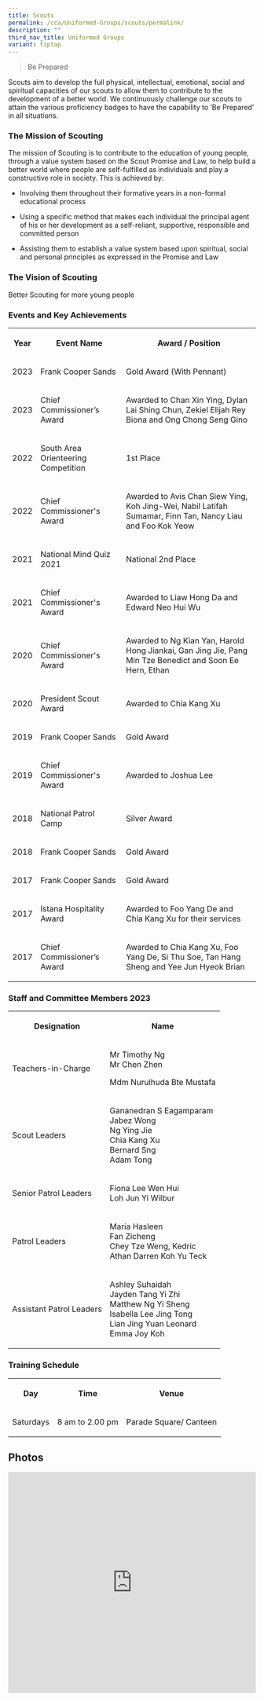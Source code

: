 ```yaml
---
title: Scouts
permalink: /cca/Uniformed-Groups/scouts/permalink/
description: ""
third_nav_title: Uniformed Groups
variant: tiptap
---
```

<blockquote>
<p>Be Prepared</p>
</blockquote>
<p>Scouts aim to develop the full physical, intellectual, emotional, social
and spiritual capacities of our scouts to allow them to contribute to the
development of a better world. We continuously challenge our scouts to
attain the various proficiency badges to have the capability to ‘Be Prepared’
in all situations.</p>
<h3>The Mission of Scouting</h3>
<p>The mission of Scouting is to contribute to the education of young people,
through a value system based on the Scout Promise and Law, to help build
a better world where people are self-fulfilled as individuals and play
a constructive role in society. This is achieved by:</p>
<ul data-tight="true" class="tight">
<li>
<p>Involving them throughout their formative years in a non-formal educational
process</p>
</li>
<li>
<p>Using a specific method that makes each individual the principal agent
of his or her development as a self-reliant, supportive, responsible and
committed person</p>
</li>
<li>
<p>Assisting them to establish a value system based upon spiritual, social
and personal principles as expressed in the Promise and Law</p>
</li>
</ul>
<h3>The Vision of Scouting</h3>
<p>Better Scouting for more young people</p>
<h3>Events and Key Achievements</h3>
<table style="minWidth: 75px">
<colgroup>
<col>
<col>
<col>
</colgroup>
<tbody>
<tr>
<th rowspan="1" colspan="1">
<p>Year</p>
</th>
<th rowspan="1" colspan="1">
<p>Event Name</p>
</th>
<th rowspan="1" colspan="1">
<p>Award / Position</p>
</th>
</tr>
<tr>
<td rowspan="1" colspan="1">
<p>2023</p>
</td>
<td rowspan="1" colspan="1">
<p>Frank Cooper Sands</p>
</td>
<td rowspan="1" colspan="1">
<p>Gold Award (With Pennant)</p>
</td>
</tr>
<tr>
<td rowspan="1" colspan="1">
<p>2023</p>
</td>
<td rowspan="1" colspan="1">
<p>Chief Commissioner’s Award</p>
</td>
<td rowspan="1" colspan="1">
<p>Awarded to Chan Xin Ying, Dylan Lai Shing Chun, Zekiel Elijah Rey Biona
and Ong Chong Seng Gino</p>
</td>
</tr>
<tr>
<td rowspan="1" colspan="1">
<p>2022</p>
</td>
<td rowspan="1" colspan="1">
<p>South Area Orienteering Competition</p>
</td>
<td rowspan="1" colspan="1">
<p>1st Place</p>
</td>
</tr>
<tr>
<td rowspan="1" colspan="1">
<p>2022</p>
</td>
<td rowspan="1" colspan="1">
<p>Chief Commissioner's Award</p>
</td>
<td rowspan="1" colspan="1">
<p>Awarded to Avis Chan Siew Ying, Koh Jing-Wei, Nabil Latifah Sumamar, Finn
Tan, Nancy Liau and Foo Kok Yeow</p>
</td>
</tr>
<tr>
<td rowspan="1" colspan="1">
<p>2021</p>
</td>
<td rowspan="1" colspan="1">
<p>National Mind Quiz 2021</p>
</td>
<td rowspan="1" colspan="1">
<p>National 2nd Place</p>
</td>
</tr>
<tr>
<td rowspan="1" colspan="1">
<p>2021</p>
</td>
<td rowspan="1" colspan="1">
<p>Chief Commissioner's Award</p>
</td>
<td rowspan="1" colspan="1">
<p>Awarded to Liaw Hong Da and Edward Neo Hui Wu</p>
</td>
</tr>
<tr>
<td rowspan="1" colspan="1">
<p>2020</p>
</td>
<td rowspan="1" colspan="1">
<p>Chief Commissioner's Award</p>
</td>
<td rowspan="1" colspan="1">
<p>Awarded to Ng Kian Yan, Harold Hong Jiankai, Gan Jing Jie, Pang Min Tze
Benedict and Soon Ee Hern, Ethan</p>
</td>
</tr>
<tr>
<td rowspan="1" colspan="1">
<p>2020</p>
</td>
<td rowspan="1" colspan="1">
<p>President Scout Award</p>
</td>
<td rowspan="1" colspan="1">
<p>Awarded to Chia Kang Xu</p>
</td>
</tr>
<tr>
<td rowspan="1" colspan="1">
<p>2019</p>
</td>
<td rowspan="1" colspan="1">
<p>Frank Cooper Sands</p>
</td>
<td rowspan="1" colspan="1">
<p>Gold Award</p>
</td>
</tr>
<tr>
<td rowspan="1" colspan="1">
<p>2019</p>
</td>
<td rowspan="1" colspan="1">
<p>Chief Commissioner's Award</p>
</td>
<td rowspan="1" colspan="1">
<p>Awarded to Joshua Lee</p>
</td>
</tr>
<tr>
<td rowspan="1" colspan="1">
<p>2018</p>
</td>
<td rowspan="1" colspan="1">
<p>National Patrol Camp</p>
</td>
<td rowspan="1" colspan="1">
<p>Silver Award</p>
</td>
</tr>
<tr>
<td rowspan="1" colspan="1">
<p>2018</p>
</td>
<td rowspan="1" colspan="1">
<p>Frank Cooper Sands</p>
</td>
<td rowspan="1" colspan="1">
<p>Gold Award</p>
</td>
</tr>
<tr>
<td rowspan="1" colspan="1">
<p>2017</p>
</td>
<td rowspan="1" colspan="1">
<p>Frank Cooper Sands</p>
</td>
<td rowspan="1" colspan="1">
<p>Gold Award</p>
</td>
</tr>
<tr>
<td rowspan="1" colspan="1">
<p>2017</p>
</td>
<td rowspan="1" colspan="1">
<p>Istana Hospitality Award</p>
</td>
<td rowspan="1" colspan="1">
<p>Awarded to Foo Yang De and Chia Kang Xu for their services</p>
</td>
</tr>
<tr>
<td rowspan="1" colspan="1">
<p>2017</p>
</td>
<td rowspan="1" colspan="1">
<p>Chief Commissioner’s Award</p>
</td>
<td rowspan="1" colspan="1">
<p>Awarded to Chia Kang Xu, Foo Yang De, Si Thu Soe, Tan Hang Sheng and Yee
Jun Hyeok Brian</p>
</td>
</tr>
</tbody>
</table>
<h3>Staff and Committee Members 2023</h3>
<table style="minWidth: 50px">
<colgroup>
<col>
<col>
</colgroup>
<tbody>
<tr>
<th rowspan="1" colspan="1">
<p>Designation</p>
</th>
<th rowspan="1" colspan="1">
<p>Name</p>
</th>
</tr>
<tr>
<td rowspan="1" colspan="1">
<p>Teachers-in-Charge</p>
</td>
<td rowspan="1" colspan="1">
<p>Mr Timothy Ng
<br>Mr Chen Zhen</p>
<p>Mdm Nurulhuda Bte Mustafa</p>
</td>
</tr>
<tr>
<td rowspan="1" colspan="1">
<p>Scout Leaders</p>
</td>
<td rowspan="1" colspan="1">
<p>Gananedran S Eagamparam
<br>Jabez Wong
<br>Ng Ying Jie
<br>Chia Kang Xu
<br>Bernard Sng
<br>Adam Tong</p>
</td>
</tr>
<tr>
<td rowspan="1" colspan="1">
<p>Senior Patrol Leaders</p>
</td>
<td rowspan="1" colspan="1">
<p>Fiona Lee Wen Hui
<br>Loh Jun Yi Wilbur</p>
</td>
</tr>
<tr>
<td rowspan="1" colspan="1">
<p>Patrol Leaders</p>
</td>
<td rowspan="1" colspan="1">
<p>Maria Hasleen
<br>Fan Zicheng
<br>Chey Tze Weng, Kedric
<br>Athan Darren Koh Yu Teck</p>
</td>
</tr>
<tr>
<td rowspan="1" colspan="1">
<p>Assistant Patrol Leaders</p>
</td>
<td rowspan="1" colspan="1">
<p>Ashley Suhaidah
<br>Jayden Tang Yi Zhi
<br>Matthew Ng Yi Sheng
<br>Isabella Lee Jing Tong
<br>Lian Jing Yuan Leonard
<br>Emma Joy Koh</p>
</td>
</tr>
</tbody>
</table>
<h3>Training Schedule</h3>
<table style="minWidth: 75px">
<colgroup>
<col>
<col>
<col>
</colgroup>
<tbody>
<tr>
<th rowspan="1" colspan="1">
<p>Day</p>
</th>
<th rowspan="1" colspan="1">
<p>Time</p>
</th>
<th rowspan="1" colspan="1">
<p>Venue</p>
</th>
</tr>
<tr>
<td rowspan="1" colspan="1">
<p>Saturdays</p>
</td>
<td rowspan="1" colspan="1">
<p>8 am to 2.00 pm</p>
</td>
<td rowspan="1" colspan="1">
<p>Parade Square/ Canteen</p>
</td>
</tr>
</tbody>
</table>
<h2>Photos</h2>
<div class="iframe-wrapper">
<iframe height="450" width="100%" allowfullscreen="true" frameborder="0" src="https://docs.google.com/presentation/d/e/2PACX-1vQ3V9MPa2gfkdprwp0rLQ7QyFm3uzRSD_ccwbgNPY6LURIZOH5CDnM6-QNOdaSG78dj-9wLTOWR5WQp/embed?start=true&amp;loop=true&amp;delayms=3000"></iframe>
</div>
<p></p>